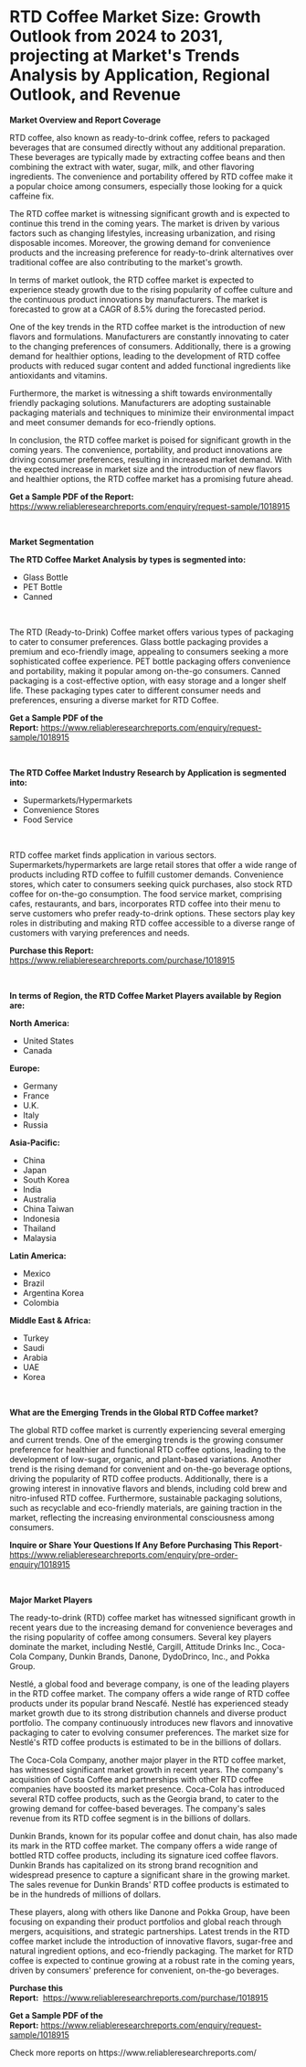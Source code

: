 <p><h1>RTD Coffee Market Size: Growth Outlook from 2024 to 2031, projecting at Market's Trends Analysis by Application, Regional Outlook, and Revenue</h1></p><p><strong>Market Overview and Report Coverage</strong></p>
<p><p>RTD coffee, also known as ready-to-drink coffee, refers to packaged beverages that are consumed directly without any additional preparation. These beverages are typically made by extracting coffee beans and then combining the extract with water, sugar, milk, and other flavoring ingredients. The convenience and portability offered by RTD coffee make it a popular choice among consumers, especially those looking for a quick caffeine fix.</p><p>The RTD coffee market is witnessing significant growth and is expected to continue this trend in the coming years. The market is driven by various factors such as changing lifestyles, increasing urbanization, and rising disposable incomes. Moreover, the growing demand for convenience products and the increasing preference for ready-to-drink alternatives over traditional coffee are also contributing to the market's growth.</p><p>In terms of market outlook, the RTD coffee market is expected to experience steady growth due to the rising popularity of coffee culture and the continuous product innovations by manufacturers. The market is forecasted to grow at a CAGR of 8.5% during the forecasted period.</p><p>One of the key trends in the RTD coffee market is the introduction of new flavors and formulations. Manufacturers are constantly innovating to cater to the changing preferences of consumers. Additionally, there is a growing demand for healthier options, leading to the development of RTD coffee products with reduced sugar content and added functional ingredients like antioxidants and vitamins.</p><p>Furthermore, the market is witnessing a shift towards environmentally friendly packaging solutions. Manufacturers are adopting sustainable packaging materials and techniques to minimize their environmental impact and meet consumer demands for eco-friendly options.</p><p>In conclusion, the RTD coffee market is poised for significant growth in the coming years. The convenience, portability, and product innovations are driving consumer preferences, resulting in increased market demand. With the expected increase in market size and the introduction of new flavors and healthier options, the RTD coffee market has a promising future ahead.</p></p>
<p><strong>Get a Sample PDF of the Report:</strong> <a href="https://www.reliableresearchreports.com/enquiry/request-sample/1018915">https://www.reliableresearchreports.com/enquiry/request-sample/1018915</a></p>
<p>&nbsp;</p>
<p><strong>Market Segmentation</strong></p>
<p><strong>The RTD Coffee Market Analysis by types is segmented into:</strong></p>
<p><ul><li>Glass Bottle</li><li>PET Bottle</li><li>Canned</li></ul></p>
<p>&nbsp;</p>
<p><p>The RTD (Ready-to-Drink) Coffee market offers various types of packaging to cater to consumer preferences. Glass bottle packaging provides a premium and eco-friendly image, appealing to consumers seeking a more sophisticated coffee experience. PET bottle packaging offers convenience and portability, making it popular among on-the-go consumers. Canned packaging is a cost-effective option, with easy storage and a longer shelf life. These packaging types cater to different consumer needs and preferences, ensuring a diverse market for RTD Coffee.</p></p>
<p><strong>Get a Sample PDF of the Report:</strong>&nbsp;<a href="https://www.reliableresearchreports.com/enquiry/request-sample/1018915">https://www.reliableresearchreports.com/enquiry/request-sample/1018915</a></p>
<p>&nbsp;</p>
<p><strong>The RTD Coffee Market Industry Research by Application is segmented into:</strong></p>
<p><ul><li>Supermarkets/Hypermarkets</li><li>Convenience Stores</li><li>Food Service</li></ul></p>
<p>&nbsp;</p>
<p><p>RTD coffee market finds application in various sectors. Supermarkets/hypermarkets are large retail stores that offer a wide range of products including RTD coffee to fulfill customer demands. Convenience stores, which cater to consumers seeking quick purchases, also stock RTD coffee for on-the-go consumption. The food service market, comprising cafes, restaurants, and bars, incorporates RTD coffee into their menu to serve customers who prefer ready-to-drink options. These sectors play key roles in distributing and making RTD coffee accessible to a diverse range of customers with varying preferences and needs.</p></p>
<p><strong>Purchase this Report:</strong>&nbsp; <a href="https://www.reliableresearchreports.com/purchase/1018915">https://www.reliableresearchreports.com/purchase/1018915</a></p>
<p>&nbsp;</p>
<p><strong>In terms of Region, the RTD Coffee Market Players available by Region are:</strong></p>
<p>
    <p> <strong> North America: </strong>
        <ul>
            <li>United States</li>
            <li>Canada</li>
        </ul>
        </p> 
    <p> <strong> Europe: </strong>
        <ul>
            <li>Germany</li>
            <li>France</li>
            <li>U.K.</li>
            <li>Italy</li>
            <li>Russia</li>
        </ul>
        </p> 
    <p> <strong> Asia-Pacific: </strong>
        <ul>
            <li>China</li>
            <li>Japan</li>
            <li>South Korea</li>
            <li>India</li>
            <li>Australia</li>
            <li>China Taiwan</li>
            <li>Indonesia</li>
            <li>Thailand</li>
            <li>Malaysia</li>
        </ul>
        </p> 
    <p> <strong> Latin America: </strong>
        <ul>
            <li>Mexico</li>
            <li>Brazil</li>
            <li>Argentina Korea</li>
            <li>Colombia</li>
        </ul>
        </p> 
    <p> <strong> Middle East & Africa: </strong>
        <ul>
            <li>Turkey</li>
            <li>Saudi</li>
            <li>Arabia</li>
            <li>UAE</li>
            <li>Korea</li>
        </ul>
    </p>
    </p>
<p>&nbsp;</p>
<p><strong>What are the Emerging Trends in the Global RTD Coffee market?</strong></p>
<p><p>The global RTD coffee market is currently experiencing several emerging and current trends. One of the emerging trends is the growing consumer preference for healthier and functional RTD coffee options, leading to the development of low-sugar, organic, and plant-based variations. Another trend is the rising demand for convenient and on-the-go beverage options, driving the popularity of RTD coffee products. Additionally, there is a growing interest in innovative flavors and blends, including cold brew and nitro-infused RTD coffee. Furthermore, sustainable packaging solutions, such as recyclable and eco-friendly materials, are gaining traction in the market, reflecting the increasing environmental consciousness among consumers.</p></p>
<p><strong>Inquire or Share Your Questions If Any Before Purchasing This Report</strong>- <a href="https://www.reliableresearchreports.com/enquiry/pre-order-enquiry/1018915">https://www.reliableresearchreports.com/enquiry/pre-order-enquiry/1018915</a></p>
<p>&nbsp;</p>
<p><strong>Major Market Players</strong></p>
<p><p>The ready-to-drink (RTD) coffee market has witnessed significant growth in recent years due to the increasing demand for convenience beverages and the rising popularity of coffee among consumers. Several key players dominate the market, including Nestlé, Cargill, Attitude Drinks Inc., Coca-Cola Company, Dunkin Brands, Danone, DydoDrinco, Inc., and Pokka Group.</p><p>Nestlé, a global food and beverage company, is one of the leading players in the RTD coffee market. The company offers a wide range of RTD coffee products under its popular brand Nescafé. Nestlé has experienced steady market growth due to its strong distribution channels and diverse product portfolio. The company continuously introduces new flavors and innovative packaging to cater to evolving consumer preferences. The market size for Nestlé's RTD coffee products is estimated to be in the billions of dollars.</p><p>The Coca-Cola Company, another major player in the RTD coffee market, has witnessed significant market growth in recent years. The company's acquisition of Costa Coffee and partnerships with other RTD coffee companies have boosted its market presence. Coca-Cola has introduced several RTD coffee products, such as the Georgia brand, to cater to the growing demand for coffee-based beverages. The company's sales revenue from its RTD coffee segment is in the billions of dollars.</p><p>Dunkin Brands, known for its popular coffee and donut chain, has also made its mark in the RTD coffee market. The company offers a wide range of bottled RTD coffee products, including its signature iced coffee flavors. Dunkin Brands has capitalized on its strong brand recognition and widespread presence to capture a significant share in the growing market. The sales revenue for Dunkin Brands' RTD coffee products is estimated to be in the hundreds of millions of dollars.</p><p>These players, along with others like Danone and Pokka Group, have been focusing on expanding their product portfolios and global reach through mergers, acquisitions, and strategic partnerships. Latest trends in the RTD coffee market include the introduction of innovative flavors, sugar-free and natural ingredient options, and eco-friendly packaging. The market for RTD coffee is expected to continue growing at a robust rate in the coming years, driven by consumers' preference for convenient, on-the-go beverages.</p></p>
<p><strong>Purchase this Report:</strong>&nbsp;&nbsp;<a href="https://www.reliableresearchreports.com/purchase/1018915">https://www.reliableresearchreports.com/purchase/1018915</a></p>
<p></p>
<p><strong>Get a Sample PDF of the Report:</strong>&nbsp;<a href="https://www.reliableresearchreports.com/enquiry/request-sample/1018915">https://www.reliableresearchreports.com/enquiry/request-sample/1018915</a></p>
<p>Check more reports on https://www.reliableresearchreports.com/</p>